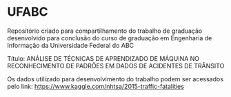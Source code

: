 # UFABC

Repositório criado para compartilhamento do trabalho de graduação desenvolvido para conclusão do curso de graduação em Engenharia de Informação da Universidade Federal do ABC

Título: ANÁLISE DE TÉCNICAS DE APRENDIZADO DE MÁQUINA NO RECONHECIMENTO DE PADRÕES EM DADOS DE ACIDENTES DE TRÂNSITO

Os dados utilizado para desenvolvimento do trabalho podem ser acessados pelo link:
  https://www.kaggle.com/nhtsa/2015-traffic-fatalities
